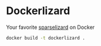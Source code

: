 # Dockerlizard
Your favorite [sparselizard](https://github.com/araven/sparselizard) on Docker

```bash
docker build -t dockerlizard .
```
